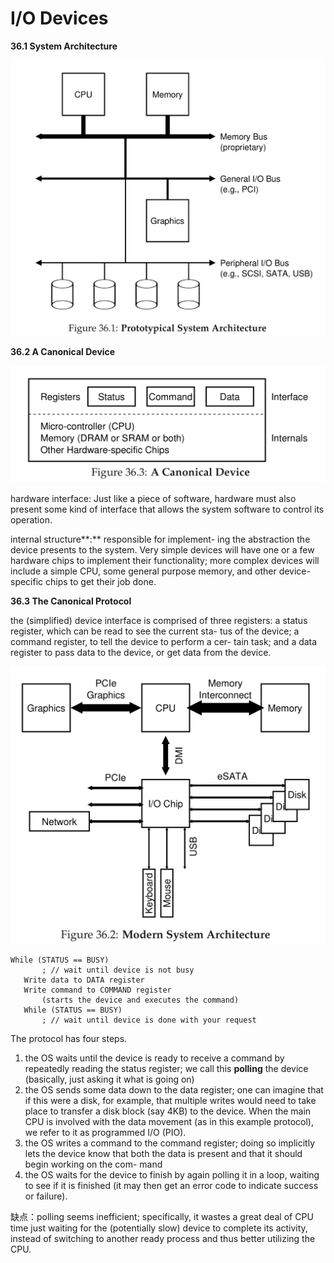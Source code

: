 # I/O Devices

**36.1 System Architecture**

![](.gitbook/assets/image%20%2819%29.png)

**36.2 A Canonical Device**

![](.gitbook/assets/image%20%2820%29.png)

hardware interface: Just like a piece of software, hardware must also present some kind of interface that allows the system software to control its operation.

internal structure**:** responsible for implement- ing the abstraction the device presents to the system. Very simple devices will have one or a few hardware chips to implement their functionality; more complex devices will include a simple CPU, some general purpose memory, and other device-specific chips to get their job done.

**36.3 The Canonical Protocol**

the \(simplified\) device interface is comprised of three registers: a status register, which can be read to see the current sta- tus of the device; a command register, to tell the device to perform a cer- tain task; and a data register to pass data to the device, or get data from the device.

![](.gitbook/assets/image%20%2821%29.png)

```text
While (STATUS == BUSY)
       ; // wait until device is not busy
   Write data to DATA register
   Write command to COMMAND register
       (starts the device and executes the command)
   While (STATUS == BUSY)
       ; // wait until device is done with your request
```

The protocol has four steps. 

1. the OS waits until the device is ready to receive a command by repeatedly reading the status register; we call this **polling** the device \(basically, just asking it what is going on\)
2. the OS sends some data down to the data register; one can imagine that if this were a disk, for example, that multiple writes would need to take place to transfer a disk block \(say 4KB\) to the device. When the main CPU is involved with the data movement \(as in this example protocol\), we refer to it as programmed I/O \(PIO\).
3. the OS writes a command to the command register; doing so implicitly lets the device know that both the data is present and that it should begin working on the com- mand
4. the OS waits for the device to finish by again polling it in a loop, waiting to see if it is finished \(it may then get an error code to indicate success or failure\).

缺点：polling seems inefficient; specifically, it wastes a great deal of CPU time just waiting for the \(potentially slow\) device to complete its activity, instead of switching to another ready process and thus better utilizing the CPU.



